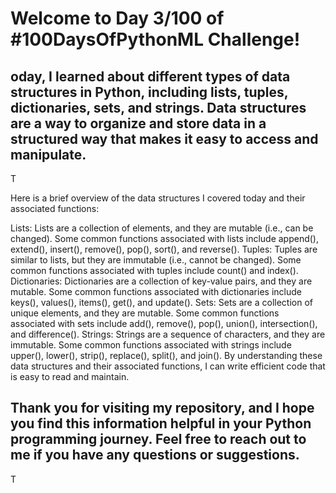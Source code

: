 <h1>Welcome to Day 3/100 of #100DaysOfPythonML Challenge!</h1>

<h2>oday, I learned about different types of data structures in Python, including lists, tuples, dictionaries, sets, and strings. Data structures are a way to organize and store data in a structured way that makes it easy to access and manipulate.</h2>T

Here is a brief overview of the data structures I covered today and their associated functions:

Lists: Lists are a collection of elements, and they are mutable (i.e., can be changed). Some common functions associated with lists include append(), extend(), insert(), remove(), pop(), sort(), and reverse().
Tuples: Tuples are similar to lists, but they are immutable (i.e., cannot be changed). Some common functions associated with tuples include count() and index().
Dictionaries: Dictionaries are a collection of key-value pairs, and they are mutable. Some common functions associated with dictionaries include keys(), values(), items(), get(), and update().
Sets: Sets are a collection of unique elements, and they are mutable. Some common functions associated with sets include add(), remove(), pop(), union(), intersection(), and difference().
Strings: Strings are a sequence of characters, and they are immutable. Some common functions associated with strings include upper(), lower(), strip(), replace(), split(), and join().
By understanding these data structures and their associated functions, I can write efficient code that is easy to read and maintain.

<h2>Thank you for visiting my repository, and I hope you find this information helpful in your Python programming journey. Feel free to reach out to me if you have any questions or suggestions.</h2>T

